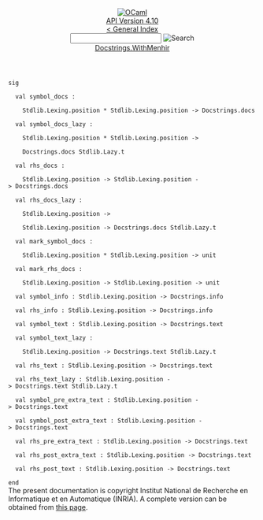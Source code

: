 <!-- ((! set title API !)) ((! set documentation !)) ((! set api !)) ((! set nobreadcrumb !)) -->
<div class="api"><header><nav class="toc brand"><a class="brand" href="https://ocaml.org/"><img src="colour-logo-gray.svg" class="svg" alt="OCaml"></a></nav><nav class="toc"><div class="toc_version"><a href="/docs" id="version-select">API Version 4.10</a></div><a href="index.html">&lt; General Index</a><div class="api_search"><input type="text" name="apisearch" id="api_search" oninput="mySearch(false);" onkeypress="this.oninput();" onclick="this.oninput();" onpaste="this.oninput();">
<img src="search_icon.svg" alt="Search" class="svg" onclick="mySearch(false)"></div>
<div id="search_results"></div><div class="toc_title"><a href="Docstrings.WithMenhir.html">Docstrings.WithMenhir</a></div><ul></ul></nav></header>
<code class="code"><span class="keyword">sig</span><br>
&nbsp;&nbsp;<span class="keyword">val</span>&nbsp;symbol_docs&nbsp;:<br>
&nbsp;&nbsp;&nbsp;&nbsp;<span class="constructor">Stdlib</span>.<span class="constructor">Lexing</span>.position&nbsp;*&nbsp;<span class="constructor">Stdlib</span>.<span class="constructor">Lexing</span>.position&nbsp;<span class="keywordsign">-&gt;</span>&nbsp;<span class="constructor">Docstrings</span>.docs<br>
&nbsp;&nbsp;<span class="keyword">val</span>&nbsp;symbol_docs_lazy&nbsp;:<br>
&nbsp;&nbsp;&nbsp;&nbsp;<span class="constructor">Stdlib</span>.<span class="constructor">Lexing</span>.position&nbsp;*&nbsp;<span class="constructor">Stdlib</span>.<span class="constructor">Lexing</span>.position&nbsp;<span class="keywordsign">-&gt;</span><br>
&nbsp;&nbsp;&nbsp;&nbsp;<span class="constructor">Docstrings</span>.docs&nbsp;<span class="constructor">Stdlib</span>.<span class="constructor">Lazy</span>.t<br>
&nbsp;&nbsp;<span class="keyword">val</span>&nbsp;rhs_docs&nbsp;:<br>
&nbsp;&nbsp;&nbsp;&nbsp;<span class="constructor">Stdlib</span>.<span class="constructor">Lexing</span>.position&nbsp;<span class="keywordsign">-&gt;</span>&nbsp;<span class="constructor">Stdlib</span>.<span class="constructor">Lexing</span>.position&nbsp;<span class="keywordsign">-&gt;</span>&nbsp;<span class="constructor">Docstrings</span>.docs<br>
&nbsp;&nbsp;<span class="keyword">val</span>&nbsp;rhs_docs_lazy&nbsp;:<br>
&nbsp;&nbsp;&nbsp;&nbsp;<span class="constructor">Stdlib</span>.<span class="constructor">Lexing</span>.position&nbsp;<span class="keywordsign">-&gt;</span><br>
&nbsp;&nbsp;&nbsp;&nbsp;<span class="constructor">Stdlib</span>.<span class="constructor">Lexing</span>.position&nbsp;<span class="keywordsign">-&gt;</span>&nbsp;<span class="constructor">Docstrings</span>.docs&nbsp;<span class="constructor">Stdlib</span>.<span class="constructor">Lazy</span>.t<br>
&nbsp;&nbsp;<span class="keyword">val</span>&nbsp;mark_symbol_docs&nbsp;:<br>
&nbsp;&nbsp;&nbsp;&nbsp;<span class="constructor">Stdlib</span>.<span class="constructor">Lexing</span>.position&nbsp;*&nbsp;<span class="constructor">Stdlib</span>.<span class="constructor">Lexing</span>.position&nbsp;<span class="keywordsign">-&gt;</span>&nbsp;unit<br>
&nbsp;&nbsp;<span class="keyword">val</span>&nbsp;mark_rhs_docs&nbsp;:<br>
&nbsp;&nbsp;&nbsp;&nbsp;<span class="constructor">Stdlib</span>.<span class="constructor">Lexing</span>.position&nbsp;<span class="keywordsign">-&gt;</span>&nbsp;<span class="constructor">Stdlib</span>.<span class="constructor">Lexing</span>.position&nbsp;<span class="keywordsign">-&gt;</span>&nbsp;unit<br>
&nbsp;&nbsp;<span class="keyword">val</span>&nbsp;symbol_info&nbsp;:&nbsp;<span class="constructor">Stdlib</span>.<span class="constructor">Lexing</span>.position&nbsp;<span class="keywordsign">-&gt;</span>&nbsp;<span class="constructor">Docstrings</span>.info<br>
&nbsp;&nbsp;<span class="keyword">val</span>&nbsp;rhs_info&nbsp;:&nbsp;<span class="constructor">Stdlib</span>.<span class="constructor">Lexing</span>.position&nbsp;<span class="keywordsign">-&gt;</span>&nbsp;<span class="constructor">Docstrings</span>.info<br>
&nbsp;&nbsp;<span class="keyword">val</span>&nbsp;symbol_text&nbsp;:&nbsp;<span class="constructor">Stdlib</span>.<span class="constructor">Lexing</span>.position&nbsp;<span class="keywordsign">-&gt;</span>&nbsp;<span class="constructor">Docstrings</span>.text<br>
&nbsp;&nbsp;<span class="keyword">val</span>&nbsp;symbol_text_lazy&nbsp;:<br>
&nbsp;&nbsp;&nbsp;&nbsp;<span class="constructor">Stdlib</span>.<span class="constructor">Lexing</span>.position&nbsp;<span class="keywordsign">-&gt;</span>&nbsp;<span class="constructor">Docstrings</span>.text&nbsp;<span class="constructor">Stdlib</span>.<span class="constructor">Lazy</span>.t<br>
&nbsp;&nbsp;<span class="keyword">val</span>&nbsp;rhs_text&nbsp;:&nbsp;<span class="constructor">Stdlib</span>.<span class="constructor">Lexing</span>.position&nbsp;<span class="keywordsign">-&gt;</span>&nbsp;<span class="constructor">Docstrings</span>.text<br>
&nbsp;&nbsp;<span class="keyword">val</span>&nbsp;rhs_text_lazy&nbsp;:&nbsp;<span class="constructor">Stdlib</span>.<span class="constructor">Lexing</span>.position&nbsp;<span class="keywordsign">-&gt;</span>&nbsp;<span class="constructor">Docstrings</span>.text&nbsp;<span class="constructor">Stdlib</span>.<span class="constructor">Lazy</span>.t<br>
&nbsp;&nbsp;<span class="keyword">val</span>&nbsp;symbol_pre_extra_text&nbsp;:&nbsp;<span class="constructor">Stdlib</span>.<span class="constructor">Lexing</span>.position&nbsp;<span class="keywordsign">-&gt;</span>&nbsp;<span class="constructor">Docstrings</span>.text<br>
&nbsp;&nbsp;<span class="keyword">val</span>&nbsp;symbol_post_extra_text&nbsp;:&nbsp;<span class="constructor">Stdlib</span>.<span class="constructor">Lexing</span>.position&nbsp;<span class="keywordsign">-&gt;</span>&nbsp;<span class="constructor">Docstrings</span>.text<br>
&nbsp;&nbsp;<span class="keyword">val</span>&nbsp;rhs_pre_extra_text&nbsp;:&nbsp;<span class="constructor">Stdlib</span>.<span class="constructor">Lexing</span>.position&nbsp;<span class="keywordsign">-&gt;</span>&nbsp;<span class="constructor">Docstrings</span>.text<br>
&nbsp;&nbsp;<span class="keyword">val</span>&nbsp;rhs_post_extra_text&nbsp;:&nbsp;<span class="constructor">Stdlib</span>.<span class="constructor">Lexing</span>.position&nbsp;<span class="keywordsign">-&gt;</span>&nbsp;<span class="constructor">Docstrings</span>.text<br>
&nbsp;&nbsp;<span class="keyword">val</span>&nbsp;rhs_post_text&nbsp;:&nbsp;<span class="constructor">Stdlib</span>.<span class="constructor">Lexing</span>.position&nbsp;<span class="keywordsign">-&gt;</span>&nbsp;<span class="constructor">Docstrings</span>.text<br>
<span class="keyword">end</span></code>
<div class="copyright">The present documentation is copyright Institut National de Recherche en Informatique et en Automatique (INRIA). A complete version can be obtained from <a href="http://caml.inria.fr/pub/docs/manual-ocaml/">this page</a>.</div></div>